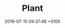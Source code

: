 ---
title: Plant
intro: Version control for designers.
link: http://www.plantapp.io
category:
- Design version control
image: "/assets/images/plant.svg"
date: 2019-07-15 09:37:46 +0100
---